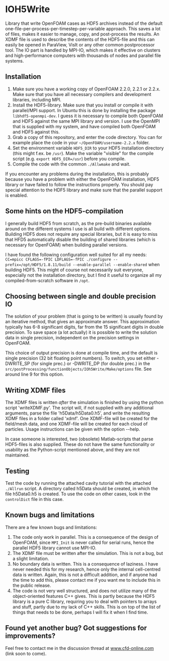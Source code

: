 IOH5Write
=========

Library that write OpenFOAM cases as HDF5 archives instead of the default one-file-per-process-per-timestep-per-variable approach. This saves a lot of files, makes it easier to manage, copy, and post-process the results. An XDMF file is used to describe the contents of the HDF5-file and this can easily be opened in ParaView, VisIt or any other common postprocessor tool. The IO part is handled by MPI-IO, which makes it effective on clusters and high-performance computers with thousands of nodes and parallel file systems.


Installation
------------
1. Make sure you have a working copy of OpenFOAM 2.2.0, 2.2.1 or 2.2.x. Make sure that you have all necessary compilers and development libraries, including MPI.
2. Install the HDF5-library. Make sure that you install or compile it with parallel/MPI support. In Ubuntu this is done by installing the package ``libhdf5-openmpi-dev``. I guess it is necessary to compile both OpenFOAM and HDF5 against the same MPI library and version. I use the OpenMPI that is supplied with my system, and have compiled both OpenFOAM and HDF5 against this.
3. Grab a copy of this repository, and enter the code directory. You can for example place the code in your ``~/OpenFOAM/username-2.2.x`` folder.
4. Set the environment variable ``HDF5_DIR`` to your HDF5 installation directory (this might f.ex. be ``/usr``). Make the variable "visible" for the compile script (e.g. ``export HDF5_DIR=/usr``) before you compile.
5. Compile the code with the common ``./Allwmake`` and wait.

If you encounter any problems during the installation, this is probably because you have a problem with either the OpenFOAM installation, HDF5 library or have failed to follow the instructions properly. You should pay special attention to the HDF5 library and make sure that the parallel support is enabled.


Some hints on the HDF5-compilation
----------------------------------
I generally build HDF5 from scratch, as the pre-build binaries available around on the different systems I use is all build with different options. Building HDF5 does not require any special libraries, but it is easy to miss that HFD5 automatically disable the building of shared libraries (which is necessary for OpenFOAM) when building parallel versions.

I have found the following configuration well suited for all my needs:
``CC=mpicc CFLAGS=-fPIC LDFLAGS=-fPIC ./configure --prefix=/opt/HDF5/1.8.11/build --enable-parallel --enable-shared``
when building HDF5. This might of course not necessarily suit everyone, especially not the installation directory, but I find it useful to organize all my compiled-from-scratch software in ``/opt``.


Choosing between single and double precision IO
-----------------------------------------------
The solution of your problem (that is going to be written) is usually found by an iterative method, that gives an approximate answer. This approximation typically has 6-8 significant digits, far from the 15 significant digits in double precision. To save space (a lot actually) it is possible to write the solution data in single precision, independent on the precision settings in OpenFOAM.

This choice of output precision is done at compile time, and the default is single precision (32 bit floating point numbers). To switch, you set either -DWRITE_SP (for single prec.) or -DWRITE_DP (for double prec.) in the ``src/postProcessing/functionObjects/IOh5Write/Make/options`` file. See around line 9 for this option.


Writing XDMF files
------------------
The XDMF files is written *after* the simulation is finished by using the python script 'writeXDMF.py'. The script will, if not supplied with any additional arguments, parse the file 'h5Data/h5Data0.h5', and write the resulting XDMF files in a folder called 'xdmf'. One XDMF-file will be created for the field/mesh data, and one XDMF-file will be created for each cloud of particles. Usage instructions can be given with the option --help.

In case someone is interested, two (obsolete) Matlab-scripts that parse HDF5-files is also supplied. These do not have the same functionality or usability as the Python-script mentioned above, and they are not maintained.


Testing
-------
Test the code by running the attached cavity tutorial with the attached ``./Allrun`` script. A directory called h5Data should be created, in which the file h5Data0.h5 is created. To use the code on other cases, look in the ``controlDict`` file in this case.


Known bugs and limitations
--------------------------
There are a few known bugs and limitations:

1. The code only work in parallel. This is a consequence of the design of OpenFOAM, since ``MPI_Init`` is never called for serial runs, hence the parallel HDF5 library cannot use MPI-IO.
2. The XDMF file must be written after the simulation. This is not a bug, but a slight limitation.
3. No boundary data is written. This is a consequence of laziness. I have never needed this for my research, hence only the internal cell-centred data is written. Again, this is not a difficult addition, and if anyone had the time to add this, please contact me if you want me to include this in the public release.
4. The code is not very well structured, and does not utilize many of the object-oriented features C++ gives. This is partly because the HDF5 library is a pure C library, requiring you to deal with pointers to arrays and stuff, partly due to my lack of C++ skills. This is on top of the list of things that needs to be done, perhaps I will fix it when I find time.


Found yet another bug? Got suggestions for improvements?
----------------------------------------------
Feel free to contact me in the discussion thread at www.cfd-online.com (link soon to come).

